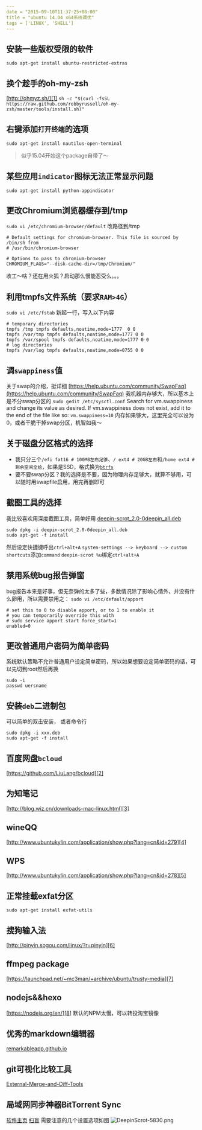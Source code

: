 ```yaml
---
date = "2015-09-10T11:37:25+08:00"
title = "ubuntu 14.04 x64系统调优"
tags = ['LINUX', 'SHELL']
---
```


## 安装一些版权受限的软件
```
sudo apt-get install ubuntu-restricted-extras
```

## 换个趁手的oh-my-zsh
[http://ohmyz.sh/][1]
`sh -c "$(curl -fsSL https://raw.github.com/robbyrussell/oh-my-zsh/master/tools/install.sh)"`

## 右键添加`打开终端`的选项
`sudo apt-get install nautilus-open-terminal`
> 似乎15.04开始这个package自带了～

## 某些应用`indicator`图标无法正常显示问题
`sudo apt-get install python-appindicator`

## 更改Chromium浏览器缓存到/tmp
`sudo vi /etc/chromium-browser/default`
改路径到/tmp
```
# Default settings for chromium-browser. This file is sourced by /bin/sh from
# /usr/bin/chromium-browser

# Options to pass to chromium-browser
CHROMIUM_FLAGS="--disk-cache-dir=/tmp/Chromium/"
```
收工～啥？还在用火狐？启动那么慢能忍受么。。。

## 利用tmpfs文件系统（要求`RAM>4G`）
`sudo vi /etc/fstab`
新起一行，写入以下内容
```
# temporary directories 
tmpfs /tmp tmpfs defaults,noatime,mode=1777  0 0 
tmpfs /var/tmp tmpfs defaults,noatime,mode=1777 0 0 
tmpfs /var/spool tmpfs defaults,noatime,mode=1777 0 0 
# log directories  
tmpfs /var/log tmpfs defaults,noatime,mode=0755 0 0 
```
## 调`swappiness`值
关于swap的介绍，挺详细
[https://help.ubuntu.com/community/SwapFaq](https://help.ubuntu.com/community/SwapFaq)
我机器内存够大，所以基本上是不分swap分区的
`sudo gedit /etc/sysctl.conf`
Search for vm.swappiness and change its value as desired. If vm.swappiness does not exist, add it to the end of the file like so:
`vm.swappiness=10`
内存如果够大，这里完全可以设为0，或者干脆干掉swap分区，机智如我～

## 关于磁盘分区格式的选择
- 我只分三个`/efi fat16 # 100MB左右足够`、`/ ext4 # 20GB左右`和`/home ext4 #剩余空间全给`，如果是SSD，格式换为[`btrfs`](https://wiki.archlinux.org/index.php/Btrfs) 
- 要不要swap分区？我的选择是不要，因为物理内存足够大，就算不够用，可以随时用swapfile启用，用完再删即可

## 截图工具的选择
我比较喜欢用深度截图工具，简单好用
[deepin-scrot_2.0-0deepin_all.deb](http://packages.linuxdeepin.com/deepin/pool/main/d/deepin-scrot/deepin-scrot_2.0-0deepin_all.deb) 
```
sudo dpkg -i deepin-scrot_2.0-0deepin_all.deb
sudo apt-get -f install
```
然后设定快捷键呼出`ctrl+alt+A`
`system-settings --> keyboard --> custom shortcuts`添加`command` `deepin-scrot %u`绑定`ctrl+alt+A`

## 禁用系统bug报告弹窗
bug报告本来是好事，但无奈弹的太多了些，多数情况除了影响心情外，并没有什么卵用，所以需要禁用之：
`sudo vi /etc/default/apport`

```
# set this to 0 to disable apport, or to 1 to enable it
# you can temporarily override this with
# sudo service apport start force_start=1
enabled=0
```
## 更改普通用户密码为简单密码
系统默认策略不允许普通用户设定简单密码，所以如果想要设定简单密码的话，可以先切到root然后再换
```
sudo -i
passwd uersname
```
## 安装`deb`二进制包
可以简单的双击安装， 或者命令行
```
sudo dpkg -i xxx.deb
sudo apt-get -f install
```

## 百度网盘`bcloud`
[https://github.com/LiuLang/bcloud][2]

## 为知笔记
[http://blog.wiz.cn/downloads-mac-linux.html][3]

## wineQQ
[http://www.ubuntukylin.com/application/show.php?lang=cn&id=279][4]

## WPS
[http://www.ubuntukylin.com/application/show.php?lang=cn&id=278][5]

## 正常挂载exfat分区
`sudo apt-get install exfat-utils`

## 搜狗输入法
[http://pinyin.sogou.com/linux/?r=pinyin][6]

## ffmpeg package
[https://launchpad.net/~mc3man/+archive/ubuntu/trusty-media][7]

## nodejs&&hexo
[https://nodejs.org/en/][8]
默认的NPM太慢，可以转投淘宝镜像

## 优秀的markdown编辑器
[remarkableapp.github.io][9]

## git可视化比较工具
[External-Merge-and-Diff-Tools][10]

## 局域网同步神器BitTorrent Sync

[软件主页](https://www.getsync.com/) 
[扫盲](https://program-think.blogspot.com/2015/01/BitTorrent-Sync.html) 
需要注意的几个设置选项如图
![DeepinScrot-5830.png](http://7xivdp.com1.z0.glb.clouddn.com/png/2015/11/410402d76bcd052e7393eb449cdcbea6.png)

[1]: http://ohmyz.sh/
[2]: https://github.com/LiuLang/bcloud
[3]: http://blog.wiz.cn/downloads-mac-linux.html
[4]: http://www.ubuntukylin.com/application/show.php?lang=cn&amp;id=279
[5]: http://www.ubuntukylin.com/application/show.php?lang=cn&amp;id=278
[6]: http://pinyin.sogou.com/linux/?r=pinyin
[7]: https://launchpad.net/~mc3man/+archive/ubuntu/trusty-media
[8]: https://nodejs.org/en/
[9]: https://remarkableapp.github.io/linux/download.html
[10]: https://git-scm.com/book/en/v2/Customizing-Git-Git-Configuration#External-Merge-and-Diff-Tools